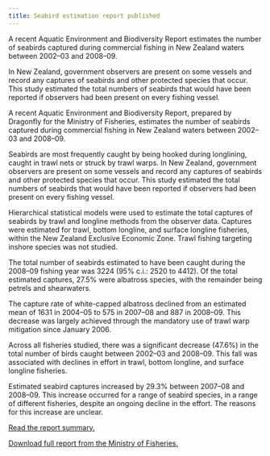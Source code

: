```yaml
---
title: Seabird estimation report published
---
```


A recent Aquatic Environment and Biodiversity Report estimates the
number of seabirds captured during commercial fishing in New Zealand
waters between 2002–03 and 2008–09. 

In New Zealand, government
observers are present on some vessels and record any captures of
seabirds and other protected species that occur. This study estimated
the total numbers of seabirds that would have been reported if
observers had been present on every fishing vessel.

<!--more-->

A recent Aquatic Environment and Biodiversity Report, prepared by
Dragonfly for the Ministry of Fisheries, estimates the number
of seabirds captured during commercial fishing in New Zealand waters
between 2002–03 and 2008–09.

Seabirds are most frequently caught by being hooked during longlining,
caught in trawl nets or struck by trawl warps. In New Zealand,
government observers are present on some vessels and record any
captures of seabirds and other protected species that occur. This
study estimated the total numbers of seabirds that would have been
reported if observers had been present on every fishing vessel.

Hierarchical statistical models were used to estimate the total
captures of seabirds by trawl and longline methods from the observer
data. Captures were estimated for trawl, bottom longline, and surface
longline fisheries, within the New Zealand Exclusive Economic Zone.
Trawl fishing targeting inshore species was not studied.

The total number of seabirds estimated to have been caught during the
2008–09 fishing year was 3224 (95% c.i.: 2520 to 4412). Of the total
estimated captures, 27.5% were albatross species, with the remainder
being petrels and shearwaters.

The capture rate of white-capped albatross declined from an estimated
mean of 1631 in 2004–05 to 575 in 2007–08 and 887 in 2008–09. This
decrease was largely achieved through the mandatory use of trawl warp
mitigation since January 2006.

Across all fisheries studied, there was a significant decrease (47.6%)
in the total number of birds caught between 2002–03 and 2008–09. This
fall was associated with declines in effort in trawl, bottom longline,
and surface longline fisheries.

Estimated seabird captures increased by 29.3% between 2007–08 and
2008–09. This increase occurred for a range of seabird species, in a
range of different fisheries, despite an ongoing decline in the
effort. The reasons for this increase are unclear.

[Read the report summary.](/publications/abraham_seabirds_02-09.html)

[Download full report from the Ministry of
Fisheries.](http://fs.fish.govt.nz/Page.aspx?pk=113&dk=22872)


